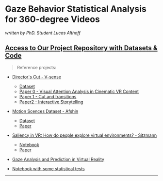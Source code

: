 # Gaze Behavior Statistical Analysis for 360-degree Videos 

*written by PhD. Student Lucas Althoff*

## [Access to Our Project Repository with Datasets & Code](https://drive.google.com/drive/folders/13Bn_WQgGCh0ahyqoVG_UBoqNxP4qDLCQ?usp=sharing)

> Reference projects: 

* [Director`s Cut - V-sense]()
  * [Dataset](https://drive.google.com/drive/folders/1QhUGA07pAxW2CCOmj8GHMEoIErPocbXk)
  * [Paper 0 - Visual Attention Analysis in 
Cinematic VR Content](https://v-sense.scss.tcd.ie/wp-content/uploads/2018/09/CVMP2018_DirectorsCut_public-1.pdf)
  * [Paper 1 - Cut and transitions](https://v-sense.scss.tcd.ie/wp-content/uploads/2018/12/2018_IC3D_DirectorCut_AttentionStoryTelling.pdf)
  * [Paper2 - Interactive Storytelling](https://v-sense.scss.tcd.ie/wp-content/uploads/2018/09/Directors-Cut-analysis-of-aspects-of-interactive-storytelling.pdf)

* [Motion Scences Dataset - Afshin](https://github.com/acmmmsys/2019-360dataset)
    * [Dataset](https://github.com/acmmmsys/2019-360dataset)
    * [Paper](https://arxiv.org/abs/1905.03823)
* [Saliency in VR: How do people explore virtual environments? - Sitzmann](https://github.com/vsitzmann/vr-saliency)
    * [Notebook](https://github.com/vsitzmann/vr-saliency/blob/master/src/Analysis.ipynb)
    * [Paper](http://webdiis.unizar.es/~aserrano/docs/Sitzmann_TVCG2018_VRsaliency.pdf)
* [Gaze Analysis and Prediction in Virtual Reality](https://cranehzm.github.io/DC/pdf/DC.pdf)
* [Notebook with some statistical tests](https://github.com/vkakerbeck/NBP-VR-Lab/blob/cb71997351159479b8054bde14b97284101a58ef/Analysis/MapAnalysis/MapTrainingAnalysis.ipynb)

---
